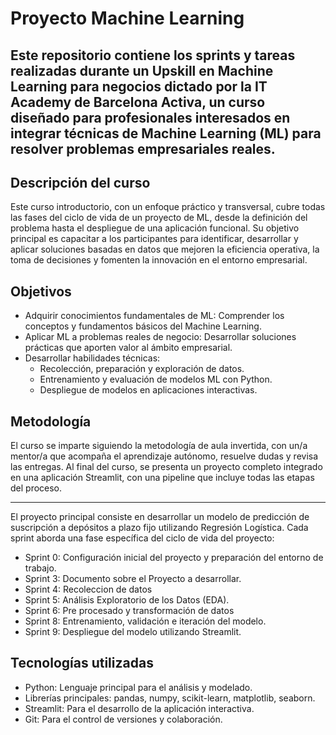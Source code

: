 # Proyecto Machine Learning

Este repositorio contiene los sprints y tareas realizadas durante un Upskill en Machine Learning para negocios dictado por la IT Academy de Barcelona Activa, un curso diseñado para profesionales interesados en integrar técnicas de Machine Learning (ML) para resolver problemas empresariales reales.
---
## Descripción del curso
Este curso introductorio, con un enfoque práctico y transversal, cubre todas las fases del ciclo de vida de un proyecto de ML, desde la definición del problema hasta el despliegue de una aplicación funcional. Su objetivo principal es capacitar a los participantes para identificar, desarrollar y aplicar soluciones basadas en datos que mejoren la eficiencia operativa, la toma de decisiones y fomenten la innovación en el entorno empresarial.

## Objetivos
* Adquirir conocimientos fundamentales de ML: Comprender los conceptos y fundamentos básicos del Machine Learning.
* Aplicar ML a problemas reales de negocio: Desarrollar soluciones prácticas que aporten valor al ámbito empresarial.
* Desarrollar habilidades técnicas:
  - Recolección, preparación y exploración de datos.
  - Entrenamiento y evaluación de modelos ML con Python.
  - Despliegue de modelos en aplicaciones interactivas.
 
## Metodología
El curso se imparte siguiendo la metodología de aula invertida, con un/a mentor/a que acompaña el aprendizaje autónomo, resuelve dudas y revisa las entregas. Al final del curso, se presenta un proyecto completo integrado en una aplicación Streamlit, con una pipeline que incluye todas las etapas del proceso.

---
El proyecto principal consiste en desarrollar un modelo de predicción de suscripción a depósitos a plazo fijo utilizando Regresión Logística. Cada sprint aborda una fase específica del ciclo de vida del proyecto:

- Sprint 0: Configuración inicial del proyecto y preparación del entorno de trabajo.
- Sprint 3: Documento sobre el Proyecto a desarrollar.
- Sprint 4: Recoleccion de datos
- Sprint 5: Análisis Exploratorio de los Datos (EDA).
- Sprint 6: Pre procesado y transformación de datos 
- Sprint 8: Entrenamiento, validación e iteración del modelo.
- Sprint 9: Despliegue del modelo utilizando Streamlit.

## Tecnologías utilizadas
- Python: Lenguaje principal para el análisis y modelado.
- Librerías principales: pandas, numpy, scikit-learn, matplotlib, seaborn.
- Streamlit: Para el desarrollo de la aplicación interactiva.
- Git: Para el control de versiones y colaboración.



